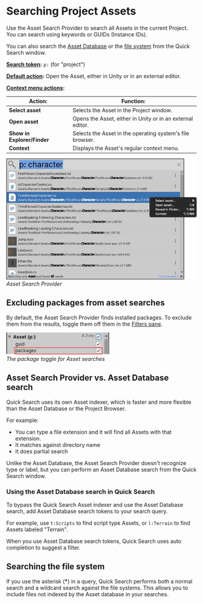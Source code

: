 # Searching Project Assets

Use the Asset Search Provider to search all Assets in the current Project. You can search using keywords or GUIDs (Instance IDs).

You can also search the [Asset Database](#asset-search-provider-vs-asset-database-search) or the [file system](#searching-the-file-system) from the Quick Search window.

**[Search token](search-filters.md#search-tokens):**  `p:` (for "project")

**[Default action](usage.md#default-actions):** Open the Asset, either in Unity or in an external editor.

**[Context menu actions](usage.md#additional-actions):**

|Action:|Function:|
|-|-|
| **Select asset**  | Selects the Asset in the Project window.  |
| **Open asset**  | Opens the Asset, either in Unity or in an external editor.  |
| **Show in Explorer/Finder**  | Selects the Asset in the operating system's file browser.  |
| **Context**  | Displays the Asset's regular context menu.  |

![](Images/QS_asset-search.png)<br/>_Asset Search Provider_

## Excluding packages from asset searches

By default, the Asset Search Provider finds installed packages. To exclude them from the results, toggle them off them in the [Filters pane](search-filters.md#persistent-search-filters).

![](Images/QS_filters-pane-asset.png)<br/>_The package toggle for Asset searches_

## Asset Search Provider vs. Asset Database search

Quick Search uses its own Asset indexer, which is faster and more flexible than the Asset Database or the Project Browser.

For example:
- You can type a file extension and it will find all Assets with that extension.
- It matches against directory name
- It does partial search

Unlike the Asset Database, the Asset Search Provider doesn't recognize type or label, but you can perform an Asset Database search from the Quick Search window.

### Using the Asset Database search in Quick Search

To bypass the Quick Search Asset indexer and use the Asset Database search, add Asset Database search tokens to your search query.

For example, use `t:Scripts` to find script type Assets, or `l:Terrain` to find Assets labeled "Terrain".

When you use Asset Database search tokens, Quick Search uses auto completion to suggest a filter.

## Searching the file system

If you use the asterisk (**&#42;**) in a query, Quick Search performs both a normal search and a wildcard search against the file systems. This allows you to include files not indexed by the Asset database in your searches.

